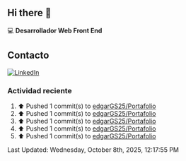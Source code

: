 ## Hi there 👋

:computer: **Desarrollador Web Front End**

## Contacto
[![LinkedIn](https://img.shields.io/badge/LinkedIn-0A66C2?style=for-the-badge&logo=linkedin&logoColor=white)](https://www.linkedin.com/in/edgar-garc%C3%ADa-a91898289/)

### Actividad reciente
<!--RECENT_ACTIVITY:start-->
1. ⬆️ Pushed 1 commit(s) to [edgarGS25/Portafolio](https://github.com/edgarGS25/Portafolio)<br>
2. ⬆️ Pushed 1 commit(s) to [edgarGS25/Portafolio](https://github.com/edgarGS25/Portafolio)<br>
3. ⬆️ Pushed 1 commit(s) to [edgarGS25/Portafolio](https://github.com/edgarGS25/Portafolio)<br>
4. ⬆️ Pushed 1 commit(s) to [edgarGS25/Portafolio](https://github.com/edgarGS25/Portafolio)<br>
5. ⬆️ Pushed 1 commit(s) to [edgarGS25/Portafolio](https://github.com/edgarGS25/Portafolio)<br>
<!--RECENT_ACTIVITY:end-->
<!--RECENT_ACTIVITY:last_update-->
Last Updated: Wednesday, October 8th, 2025, 12:17:55 PM
<!--RECENT_ACTIVITY:last_update_end-->
